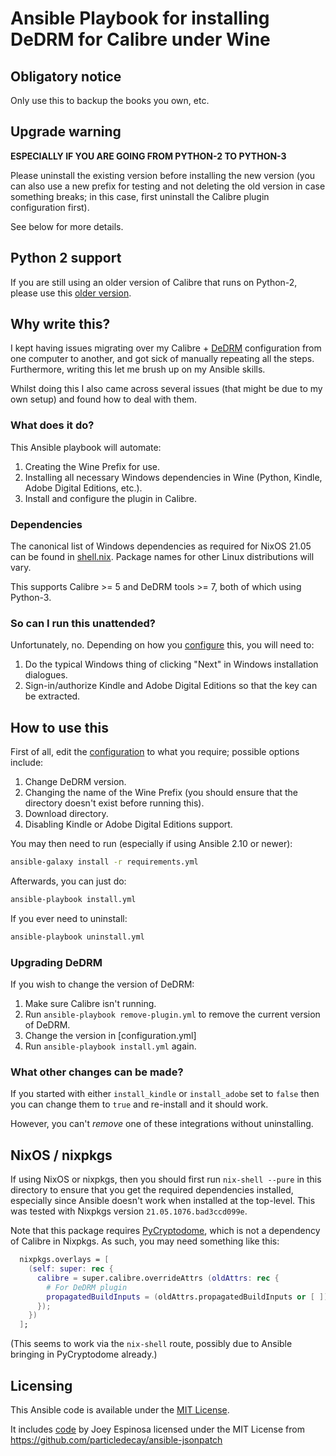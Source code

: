 Ansible Playbook for installing DeDRM for Calibre under Wine
============================================================

## Obligatory notice

Only use this to backup the books you own, etc.

## Upgrade warning

**ESPECIALLY IF YOU ARE GOING FROM PYTHON-2 TO PYTHON-3**

Please uninstall the existing version before installing the new
version (you can also use a new prefix for testing and not deleting
the old version in case something breaks; in this case, first
uninstall the Calibre plugin configuration first).

See below for more details.

## Python 2 support

If you are still using an older version of Calibre that runs on
Python-2, please use this [older
version](https://github.com/ivan-m/ansible-dedrm-wine/tree/Python-2).

## Why write this?

I kept having issues migrating over my Calibre +
[DeDRM](https://github.com/apprenticeharper/DeDRM_tools/)
configuration from one computer to another, and got sick of manually
repeating all the steps.  Furthermore, writing this let me brush up on
my Ansible skills.

Whilst doing this I also came across several issues (that might be due
to my own setup) and found how to deal with them.

### What does it do?

This Ansible playbook will automate:

1. Creating the Wine Prefix for use.
2. Installing all necessary Windows dependencies in Wine (Python,
   Kindle, Adobe Digital Editions, etc.).
3. Install and configure the plugin in Calibre.

### Dependencies

The canonical list of Windows dependencies as required for NixOS 21.05
can be found in [shell.nix][].  Package names for other Linux
distributions will vary.

[shell.nix]: shell.nix

This supports Calibre >= 5 and DeDRM tools >= 7, both of which using
Python-3.

### So can I run this unattended?

Unfortunately, no.  Depending on how you
[configure](configuration.yml) this, you will need to:

1. Do the typical Windows thing of clicking "Next" in Windows
   installation dialogues.
2. Sign-in/authorize Kindle and Adobe Digital Editions so that the key
   can be extracted.

## How to use this

First of all, edit the [configuration](configuration.yml) to what you
require; possible options include:

1. Change DeDRM version.
2. Changing the name of the Wine Prefix (you should ensure that the
   directory doesn't exist before running this).
3. Download directory.
4. Disabling Kindle or Adobe Digital Editions support.

You may then need to run (especially if using Ansible 2.10 or newer):


```sh
ansible-galaxy install -r requirements.yml
```

Afterwards, you can just do:

```sh
ansible-playbook install.yml
```

If you ever need to uninstall:

```sh
ansible-playbook uninstall.yml
```

### Upgrading DeDRM

If you wish to change the version of DeDRM:

1. Make sure Calibre isn't running.
2. Run `ansible-playbook remove-plugin.yml` to remove the current
   version of DeDRM.
3. Change the version in [configuration.yml]
4. Run `ansible-playbook install.yml` again.

### What other changes can be made?

If you started with either `install_kindle` or `install_adobe` set to
`false` then you can change them to `true` and re-install and it
should work.

However, you can't _remove_ one of these integrations without uninstalling.

## NixOS / nixpkgs

If using NixOS or nixpkgs, then you should first run `nix-shell
--pure` in this directory to ensure that you get the required
dependencies installed, especially since Ansible doesn't work when
installed at the top-level.  This was tested with Nixpkgs version
`21.05.1076.bad3ccd099e`.

Note that this package requires
[PyCryptodome](https://www.pycryptodome.org/), which is not a
dependency of Calibre in Nixpkgs.  As such, you may need something
like this:

```nix
  nixpkgs.overlays = [
    (self: super: rec {
      calibre = super.calibre.overrideAttrs (oldAttrs: rec {
        # For DeDRM plugin
        propagatedBuildInputs = (oldAttrs.propagatedBuildInputs or [ ]) ++ [ super.python3Packages.pycryptodome ];
      });
    })
  ];
```

(This seems to work via the `nix-shell` route, possibly due to Ansible
bringing in PyCryptodome already.)

## Licensing

This Ansible code is available under the [MIT License](LICENSE).

It includes [code](library/json_patch.py) by Joey Espinosa licensed
under the MIT License from
https://github.com/particledecay/ansible-jsonpatch

